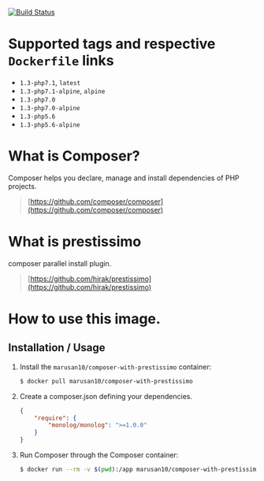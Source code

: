 [![Build Status](https://travis-ci.org/marusan10/docker-composer-with-prestissimo.svg?branch=master)](https://travis-ci.org/marusan10/docker-composer-with-prestissimo)

# Supported tags and respective `Dockerfile` links

- `1.3-php7.1`, `latest`
- `1.3-php7.1-alpine`, `alpine`
- `1.3-php7.0`
- `1.3-php7.0-alpine`
- `1.3-php5.6`
- `1.3-php5.6-alpine`

# What is Composer?

Composer helps you declare, manage and install dependencies of PHP projects.

> [https://github.com/composer/composer](https://github.com/composer/composer)

# What is prestissimo

composer parallel install plugin.

> [https://github.com/hirak/prestissimo](https://github.com/hirak/prestissimo)

# How to use this image.

## Installation / Usage

1. Install the `marusan10/composer-with-prestissimo` container:

    ``` sh
    $ docker pull marusan10/composer-with-prestissimo
    ```

2. Create a composer.json defining your dependencies.

    ``` json
    {
        "require": {
            "monolog/monolog": ">=1.0.0"
        }
    }
    ```

3. Run Composer through the Composer container:

    ``` sh
    $ docker run --rm -v $(pwd):/app marusan10/composer-with-prestissimo install
    ```

